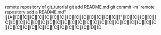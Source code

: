 remote repository of git_tutorial
git add README.md
git commit -m 'remote repository add a README.md"
[A[C[C[C[C[C[C[C[C[C[C[C[C[C[C["[C[C[C[C[C[C[C[C[C[C[C[C[C[C[C[C[C[C[C[C[C[C[C[C[C[C[C[C[C[C[C[C[C[C[C[C[D[D
